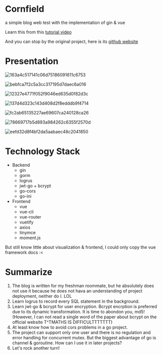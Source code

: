 # Cornfield
 a simple blog web test with the implementation of gin & vue

Learn this from this [tutorial video](https://www.bilibili.com/video/BV1AA411v7e6/?spm_id_from=333.999.0.0&vd_source=1de02805632cb3d18d7f383a4105f328)

And you can stop by the original project, here is its [github website](https://github.com/wejectchen/Ginblog)

# Presentation

![163a4c517141c06d75186091611c6753](https://user-images.githubusercontent.com/77609544/225785104-2d611ede-a757-4fd2-aa3c-64866e47d172.jpg)

![bebfca7f2c5a3cc317195d7daec6a016](https://user-images.githubusercontent.com/77609544/225785489-2d467413-14f7-4c55-8422-791b003639de.jpg)


![12327e4771f052f9046ed635d0f82d3c](https://user-images.githubusercontent.com/77609544/225785453-f8cf0cf3-3c10-4126-8e2f-055fcb8e84e5.jpg)

![137d4d323c143d408d2f8edddb9f4714](https://user-images.githubusercontent.com/77609544/225785498-15a6eb2a-b30c-4609-843e-df6e8d50c44c.jpg)

![fc2ab65135227ae69607ca240128ca26](https://user-images.githubusercontent.com/77609544/225785507-27c88c95-054a-49b8-97a5-b35fa7d72d9f.jpg)

![78669717b5d893a984262c6355f2570d](https://user-images.githubusercontent.com/77609544/225785532-d0d66c5f-b73a-4c80-ab97-3e68550ab2d6.jpg)

![eefd32d8f4bf2da5aabaec48c2041850](https://user-images.githubusercontent.com/77609544/225785579-51fed04e-15d1-4deb-8723-f723110387c8.jpg)

# Technology Stack
* Backend
    * gin
    * gorm
    * logrus
    * jwt-go + bcrypt
    * go-cors
    * go-ini
* Frontend
    * vue
    * vue-cli
    * vue-router
    * vuetify
    * axios
    * tinymce
    * moment.js

But still know little about visualization & frontend, I could only copy the vue framework docs :<
    
# Summarize
1. The blog is written for my freshman roommate, but he absolutely does not use it because he does not hava an understanding of project deployment, neither do I. LOL
2. Learn logrus to record every SQL statement in the background.
3. Learn jwt-go & bcrypt for user encryption. Bcrypt encrption is preferred due to its dynamic transformation. It is time to abondon you, md5! (However, I can not read a single word of the paper about bcrypt on the official website T^TMATHS IS DIFFICULTTTTTTT)
4. At least know how to avoid cors problems in a go project.
5. The project can support only one user and there is no regulation and error handling for concurrent mutex. But the biggest advantage of go is channel & goroutine. How can I use it in later projects?
6. Let's rock another turn!
